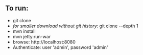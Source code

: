 To run:
-------
 * git clone <repository URL>
  * *for smaller download without git history*: git clone --depth 1 <repository URL>
 * mvn install
 * mvn jetty:run-war
 * browse: http://localhost:8080
 * Authenticate: user 'admin', password 'admin'

